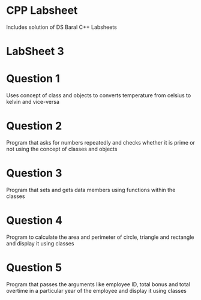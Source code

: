 # CPP Labsheet
Includes solution of DS Baral C++ Labsheets

# LabSheet 3
# Question 1
Uses concept of class and objects to converts temperature from celsius to kelvin and vice-versa
# Question 2
Program that asks for numbers repeatedly and checks whether it is prime or not using the concept of classes and objects
# Question 3
Program that sets and gets data members using functions within the classes
# Question 4
Program to calculate the area and perimeter of circle, triangle and rectangle and display it using classes
# Question 5
Program that passes the arguments like employee ID, total bonus and total overtime in a particular year of the employee and display it using classes